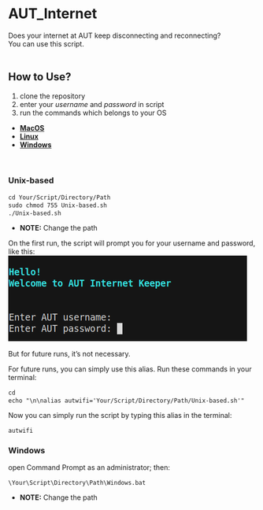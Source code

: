 # AUT_Internet
Does your internet at AUT keep disconnecting and reconnecting?<br>
You can use this script.
<br>
<br>
## How to Use?
1. clone the repository
2. enter your _username_ and _password_ in script
3. run the commands which belongs to your OS<br>
- **[MacOS](#Unix-based)<br>**
- **[Linux](#Unix-based)<br>**
- **[Windows](#Windows)<br>**
<br>

### Unix-based
```
cd Your/Script/Directory/Path
sudo chmod 755 Unix-based.sh
./Unix-based.sh
```
- **NOTE:** Change the path<br>

On the first run, the script will prompt you for your username and password, like this:
![username](/images/userpass.png)

But for future runs, it’s not necessary.

For future runs, you can simply use this alias. Run these commands in your terminal:
```
cd
echo "\n\nalias autwifi='Your/Script/Directory/Path/Unix-based.sh'"
```

Now you can simply run the script by typing this alias in the terminal:
```
autwifi
```

### Windows
open Command Prompt as an administrator; then:
```
\Your\Script\Directory\Path\Windows.bat
```
- **NOTE:** Change the path<br>